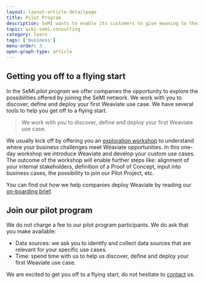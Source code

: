 ```yaml
---
layout: layout-article-detailpage
title: Pilot Program
description: SeMI wants to enable its customers to give meaning to their big data. We believe that our pilot program is the best way to align our products and services with your needs.
topic: wiki-semi-consulting
category: learn
tags: ['business']
menu-order: 3
open-graph-type: article
---
```


## Getting you off to a flying start

In the SeMI *pilot program* we offer companies the opportunity to explore the possibilities offered by joining the SeMI network. We work with you to discover, define and deploy your first Weaviate use case. We have several tools to help you get off to a flying start.

> We work with you to discover, define and deploy your first Weaviate use case.

We usually kick off by offering you an [exploration workshop](/blog/wiki-semi-consulting/start/exploration-workshops/) to understand where your business challenges meet Weaviate opportunities. In this one-day workshop we introduce Weaviate and develop your custom use cases. The outcome of the workshop will enable further steps like: alignment of your internal stakeholders, definition of a Proof of Concept, input into business cases, the possibility to join our Pilot Project, etc.

You can find out how we help companies deploy Weaviate by reading our [on-boarding brief](/blog/wiki-semi-consulting/start/onboarding-brief/).

## Join our pilot program

We do not charge a fee to our pilot program participants. We do ask that you make available:

- Data sources: we ask you to identify and collect data sources that are relevant for your specific use cases.
- Time: spend time with us to help us discover, define and deploy your first Weaviate use case.

We are excited to get you off to a flying start, do not hesitate to [contact](/contact/) us.
